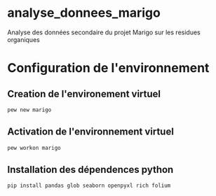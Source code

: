 # analyse_donnees_marigo
Analyse des données secondaire du projet Marigo sur les residues organiques


# Configuration de l'environnement 

## Creation de l'environement virtuel
```bash
pew new marigo
```

## Activation de l'environnement virtuel
```bash
pew workon marigo
```
## Installation des dépendences python

```bash
pip install pandas glob seaborn openpyxl rich folium
```

